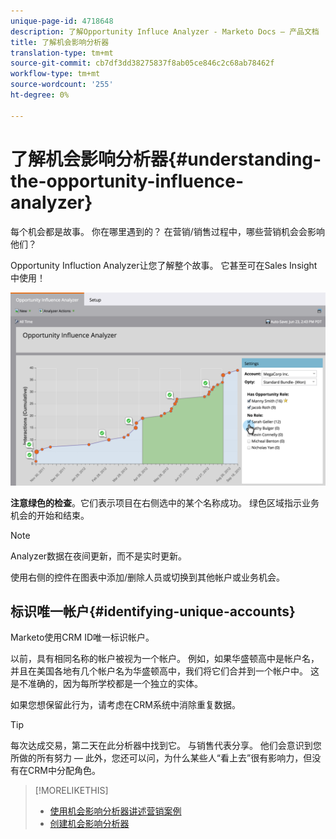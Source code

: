 ```yaml
---
unique-page-id: 4718648
description: 了解Opportunity Influce Analyzer - Marketo Docs — 产品文档
title: 了解机会影响分析器
translation-type: tm+mt
source-git-commit: cb7df3dd38275837f8ab05ce846c2c68ab78462f
workflow-type: tm+mt
source-wordcount: '255'
ht-degree: 0%

---
```



# 了解机会影响分析器{#understanding-the-opportunity-influence-analyzer}

每个机会都是故事。 你在哪里遇到的？ 在营销/销售过程中，哪些营销机会会影响他们？

Opportunity Influction Analyzer让您了解整个故事。 它甚至可在Sales Insight中使用！

![](assets/image2015-6-23-14-3a43-3a35-1.png)

**注意绿色的检查**。它们表示项目在右侧选中的某个名称成功。 绿色区域指示业务机会的开始和结束。

>[!NOTE]
>
>Analyzer数据在夜间更新，而不是实时更新。

使用右侧的控件在图表中添加/删除人员或切换到其他帐户或业务机会。

## 标识唯一帐户{#identifying-unique-accounts}

Marketo使用CRM ID唯一标识帐户。

以前，具有相同名称的帐户被视为一个帐户。 例如，如果华盛顿高中是帐户名，并且在美国各地有几个帐户名为华盛顿高中，我们将它们合并到一个帐户中。 这是不准确的，因为每所学校都是一个独立的实体。

如果您想保留此行为，请考虑在CRM系统中消除重复数据。

>[!TIP]
>
>每次达成交易，第二天在此分析器中找到它。 与销售代表分享。 他们会意识到您所做的所有努力 — 此外，您还可以问，为什么某些人“看上去”很有影响力，但没有在CRM中分配角色。

>[!MORELIKETHIS]
>
>* [使用机会影响分析器讲述营销案例](/help/marketo/product-docs/reporting/revenue-cycle-analytics/opportunity-influence-analyzer/tell-the-marketing-story-with-an-opportunity-influence-analyzer.md)
>* [创建机会影响分析器](/help/marketo/product-docs/reporting/revenue-cycle-analytics/opportunity-influence-analyzer/create-an-opportunity-influence-analyzer.md)

